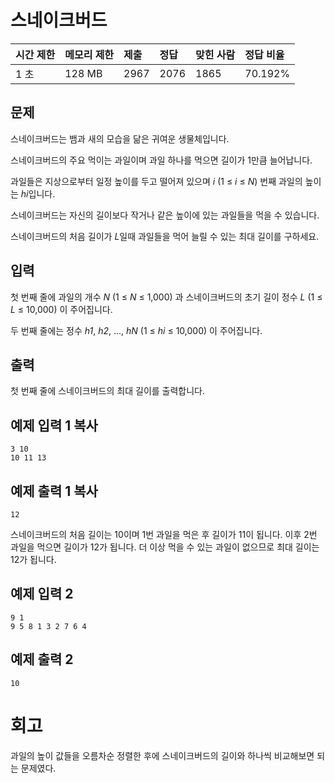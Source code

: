 # 스네이크버드

| 시간 제한 | 메모리 제한 | 제출 | 정답 | 맞힌 사람 | 정답 비율 |
| :-------- | :---------- | :--- | :--- | :-------- | :-------- |
| 1 초      | 128 MB      | 2967 | 2076 | 1865      | 70.192%   |

## 문제

스네이크버드는 뱀과 새의 모습을 닮은 귀여운 생물체입니다. 

스네이크버드의 주요 먹이는 과일이며 과일 하나를 먹으면 길이가 1만큼 늘어납니다.

과일들은 지상으로부터 일정 높이를 두고 떨어져 있으며 *i* (1 ≤ *i* ≤ *N*) 번째 과일의 높이는 *hi*입니다. 

스네이크버드는 자신의 길이보다 작거나 같은 높이에 있는 과일들을 먹을 수 있습니다.

스네이크버드의 처음 길이가 *L*일때 과일들을 먹어 늘릴 수 있는 최대 길이를 구하세요.

## 입력

첫 번째 줄에 과일의 개수 *N* (1 ≤ *N* ≤ 1,000) 과 스네이크버드의 초기 길이 정수 *L* (1 ≤ *L* ≤ 10,000) 이 주어집니다.

두 번째 줄에는 정수 *h1*, *h2*, ..., *hN* (1 ≤ *hi* ≤ 10,000) 이 주어집니다.

## 출력

첫 번째 줄에 스네이크버드의 최대 길이를 출력합니다.

## 예제 입력 1 복사

```
3 10
10 11 13
```

## 예제 출력 1 복사

```
12
```

스네이크버드의 처음 길이는 10이며 1번 과일을 먹은 후 길이가 11이 됩니다. 이후 2번 과일을 먹으면 길이가 12가 됩니다. 더 이상 먹을 수 있는 과일이 없으므로 최대 길이는 12가 됩니다.

## 예제 입력 2 

```
9 1
9 5 8 1 3 2 7 6 4
```

## 예제 출력 2 

```
10
```

# 회고

과일의 높이 값들을 오름차순 정렬한 후에 스네이크버드의 길이와 하나씩 비교해보면 되는 문제였다.